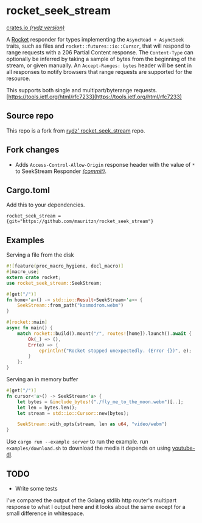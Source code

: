 # rocket_seek_stream

[crates.io _(rydz version)_](https://crates.io/crates/rocket_seek_stream)

A [Rocket](https://github.com/SergioBenitez/Rocket) responder for types implementing the `AsyncRead + AsyncSeek` traits, such as files and `rocket::futures::io::Cursor`, that will respond to range requests with a 206 Partial Content response. The `Content-Type` can optionally be inferred by taking a sample of bytes from the beginning of the stream, or given manually. An `Accept-Ranges: bytes` header will be sent in all responses to notify browsers that range requests are supported for the resource.

This supports both single and multipart/byterange requests.
[https://tools.ietf.org/html/rfc7233](https://tools.ietf.org/html/rfc7233)

## Source repo

This repo is a fork from [rydz' rocket_seek_stream](https://github.com/rydz/rocket_seek_stream) repo.

## Fork changes

- Adds `Access-Control-Allow-Origin` response header with the value of `*` to SeekStream Responder [_(commit)_](https://github.com/mauritzn/rocket_seek_stream/commit/f57a77b77b080d16500888a3a076529e08eb045f).

## Cargo.toml

Add this to your dependencies.

```
rocket_seek_stream = {git="https://github.com/mauritzn/rocket_seek_stream"}
```

## Examples

Serving a file from the disk

```rust
#![feature(proc_macro_hygiene, decl_macro)]
#[macro_use]
extern crate rocket;
use rocket_seek_stream::SeekStream;

#[get("/")]
fn home<'a>() -> std::io::Result<SeekStream<'a>> {
    SeekStream::from_path("kosmodrom.webm")
}

#[rocket::main]
async fn main() {
    match rocket::build().mount("/", routes![home]).launch().await {
        Ok(_) => (),
        Err(e) => {
            eprintln!("Rocket stopped unexpectedly. (Error {})", e);
        }
    };
}
```

Serving an in memory buffer

```rust
#[get("/")]
fn cursor<'a>() -> SeekStream<'a> {
    let bytes = &include_bytes!("./fly_me_to_the_moon.webm")[..];
    let len = bytes.len();
    let stream = std::io::Cursor::new(bytes);

    SeekStream::with_opts(stream, len as u64, "video/webm")
}
```

Use `cargo run --example server` to run the example. run `examples/download.sh` to download the media it depends on using [youtube-dl](https://github.com/ytdl-org/youtube-dl).

## TODO

- Write some tests

I've compared the output of the Golang stdlib http router's multipart response to what I output here and it looks about the same except for a small difference in whitespace.
